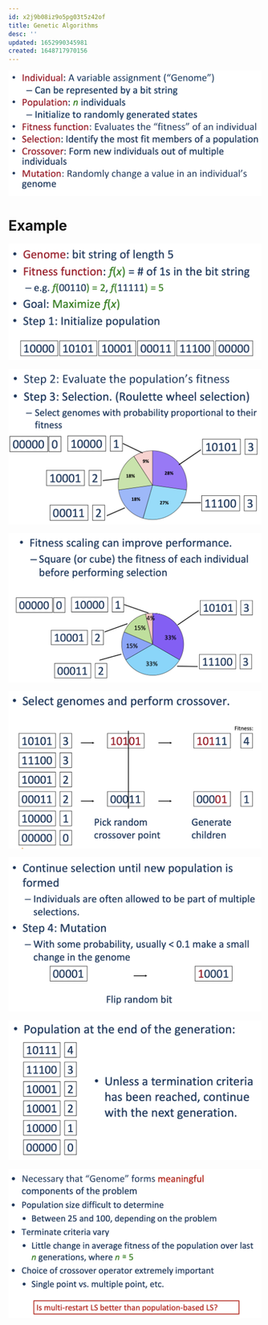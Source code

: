 ```yaml
---
id: x2j9b08iz9o5pg03t5z42of
title: Genetic Algorithms
desc: ''
updated: 1652990345981
created: 1648717970156
---
```

![](./assets/images/2022-03-31-11-15-28.png)

# Example
![](./assets/images/2022-03-31-11-17-32.png)

![](./assets/images/2022-03-31-11-17-42.png)

![](./assets/images/2022-03-31-11-17-53.png)

![](./assets/images/2022-03-31-11-18-07.png)

![](./assets/images/2022-03-31-11-18-31.png)

![](./assets/images/2022-03-31-11-18-43.png)

![](./assets/images/2022-03-31-11-19-01.png)


